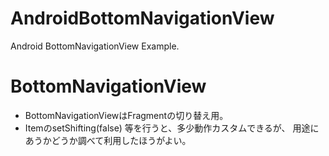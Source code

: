 # AndroidBottomNavigationView
Android BottomNavigationView Example.


# BottomNavigationView 

- BottomNavigationViewはFragmentの切り替え用。
- ItemのsetShifting(false) 等を行うと、多少動作カスタムできるが、
  用途にあうかどうか調べて利用したほうがよい。
